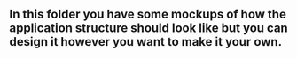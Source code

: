## In this folder you have some mockups of how the application structure should look like but you can design it however you want to make it your own.